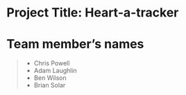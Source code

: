 # Project Title: Heart-a-tracker

# Team member’s names
> * Chris Powell
> * Adam Laughlin
> * Ben Wilson
> * Brian Solar
